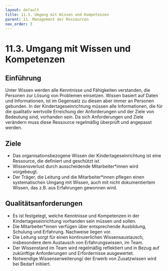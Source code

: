 ```yaml
---
layout: default
title: 11.3. Umgang mit Wissen und Kompetenzen
parent: 11. Management der Ressourcen
nav_order: 3
---
```


# 11.3. Umgang mit Wissen und Kompetenzen

## Einführung
Unter Wissen werden alle Kenntnisse und Fähigkeiten verstanden, die Personen zur Lösung von Problemen einsetzen. Wissen basiert auf Daten und Informationen, ist im Gegensatz zu diesen aber immer an Personen gebunden. In der Kindertageseinrichtung müssen alle Informationen, die für die qualitativ wertvolle Erreichung der Anforderungen und der Ziele von Bedeutung sind, vorhanden sein. Da sich Anforderungen und Ziele verändern muss diese Ressource regelmäßig überprüft und angepasst werden.

## Ziele
* Das organisationsbezogene Wissen der Kindertageseinrichtung ist eine Ressource, die definiert und geschützt ist.
* Wissensverlust durch ausscheidende Mitarbeiter\*innen wird vorgebeugt.
* Der Träger, die Leitung und die Mitarbeiter\*innen pflegen einen systematischen Umgang mit Wissen, auch mit nicht dokumentiertem Wissen, das z.B. aus Erfahrungen gewonnen wird.

## Qualitätsanforderungen
* Es ist festgelegt, welche Kenntnisse und Kompetenzen in der Kindertageseinrichtung vorhanden sein müssen und sollen.
* Die Mitarbeiter\*innen verfügen über entsprechende Ausbildung, Schulung und Erfahrung. Nachweise liegen vor.
* Die Leitung sorgt für einen kontinuierlichen Wissensaustausch, insbesondere dem Austausch von Erfahrungswissen, im Team.
* Der Wissenstand im Team wird regelmäßig reflektiert und in Bezug auf zukünftige Anforderungen und Erfordernisse ausgewertet.
* Notwendige Wissenserweiterung/ der Erwerb von Zusatzwissen wird bei Bedarf initiiert.